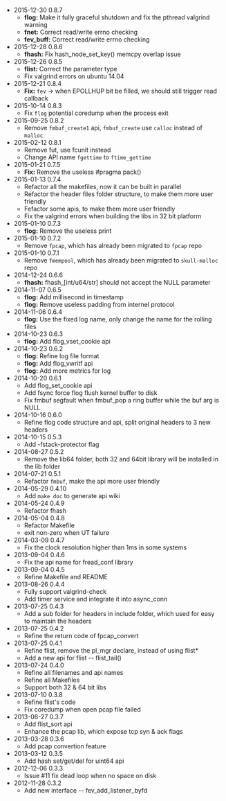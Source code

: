 * 2015-12-30 0.8.7
   * **flog:** Make it fully graceful shutdown and fix the pthread valgrind warning
   * **fnet:** Correct read/write errno checking
   * **fev_buff:** Correct read/write errno checking
* 2015-12-28 0.8.6
   * **fhash:** Fix hash_node_set_key() memcpy overlap issue
* 2015-12-26 0.8.5
   * **flist:** Correct the parameter type
   * Fix valgrind errors on ubuntu 14.04
* 2015-12-21 0.8.4
   * **Fix:** `fev` -> when EPOLLHUP bit be filled, we should still trigger read callback
* 2015-10-14 0.8.3
   * Fix `flog` potential coredump when the process exit
* 2015-09-25 0.8.2
   * Remove `fmbuf_create1` api, `fmbuf_create` use `calloc` instead of `malloc`
* 2015-02-12 0.8.1
   * Remove fut, use fcunit instead
   * Change API name `fgettime` to `ftime_gettime`
* 2015-01-21 0.7.5
   * **Fix:** Remove the useless #pragma pack()
* 2015-01-13 0.7.4
   * Refactor all the makefiles, now it can be built in parallel
   * Refactor the header files folder structure, to make them more user friendly
   * Fefactor some apis, to make them more user friendly
   * Fix the valgrind errors when building the libs in 32 bit platform
* 2015-01-10 0.7.3
   * **flog:** Remove the useless print
* 2015-01-10 0.7.2
   * Remove `fpcap`, which has already been migrated to `fpcap` repo
* 2015-01-10 0.7.1
   * Remove `fmempool`, which has already been migrated to `skull-malloc` repo
* 2014-12-24 0.6.6
   * **fhash:** fhash_[int/u64/str] should not accept the NULL parameter
* 2014-11-07 0.6.5
   * **flog:** Add millisecond in timestamp
   * **flog:** Remove useless padding from internel protocol
* 2014-11-06 0.6.4
   * **flog:** Use the fixed log name, only change the name for the rolling files
* 2014-10-23 0.6.3
   * **flog:** Add flog_vset_cookie api
* 2014-10-23 0.6.2
   * **flog:** Refine log file format
   * **flog:** Add flog_vwritf api
   * **flog:** Add more metrics for log
* 2014-10-20 0.6.1
   * Add flog_set_cookie api
   * Add fsync force flog flush kernel buffer to disk
   * Fix fmbuf segfault when fmbuf_pop a ring buffer while the buf arg is NULL
* 2014-10-16 0.6.0
   * Refine flog code structure and api, split original headers to 3 new headers
* 2014-10-15 0.5.3
   * Add -fstack-protector flag
* 2014-08-27 0.5.2
   * Remove the lib64 folder, both 32 and 64bit library will be installed in the lib folder
* 2014-07-21 0.5.1
   * Refactor `fmbuf`, make the api more user friendly
* 2014-05-29 0.4.10
   * Add `make doc` to generate api wiki
* 2014-05-24 0.4.9
   * Refactor fhash
* 2014-05-04 0.4.8
   * Refactor Makefile
   * exit non-zero when UT failure
* 2014-03-09 0.4.7
   * Fix the clock resolution higher than 1ms in some systems
* 2013-09-04 0.4.6
   * Fix the api name for fread_conf library
* 2013-09-04 0.4.5
   * Refine Makefile and README
* 2013-08-26 0.4.4
   * Fully support valgrind-check
   * Add timer service and integrate it into async_conn
* 2013-07-25 0.4.3
   * Add a sub folder for headers in include folder, which used for easy to maintain the headers
* 2013-07-25 0.4.2
   * Refine the return code of fpcap_convert
* 2013-07-25 0.4.1
   * Refine flist, remove the pl_mgr declare, instead of using flist*
   * Add a new api for flist -- flist_tail()
* 2013-07-24 0.4.0
   * Refine all filenames and api names
   * Refine all Makefiles
   * Support both 32 & 64 bit libs
* 2013-07-10 0.3.8
   * Refine flist's code
   * Fix coredump when open pcap file failed
* 2013-06-27 0.3.7
   * Add flist_sort api
   * Enhance the pcap lib, which expose tcp syn & ack flags
* 2013-03-28 0.3.6
   * Add pcap convertion feature
* 2013-03-12 0.3.5
   * Add hash set/get/del for uint64 api
* 2012-12-06 0.3.3
   * Issue #11 fix dead loop when no space on disk
* 2012-11-28 0.3.2
   * Add new interface -- fev_add_listener_byfd
